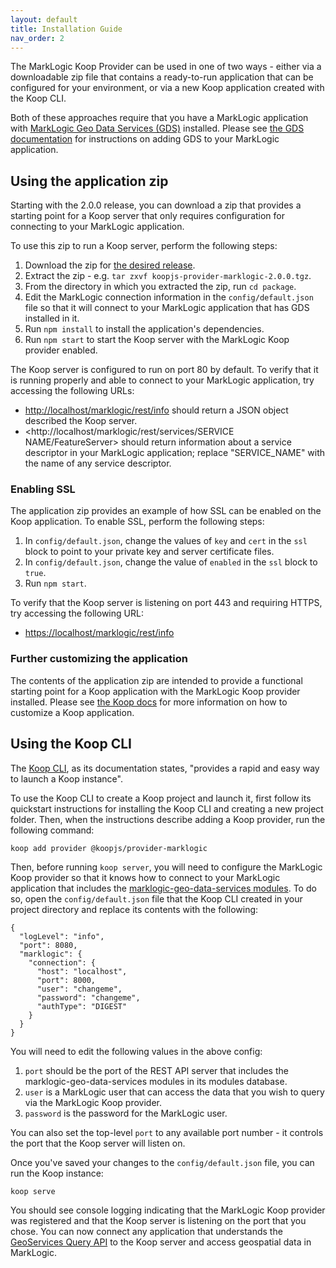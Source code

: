 ```yaml
---
layout: default
title: Installation Guide
nav_order: 2
---
```


The MarkLogic Koop Provider can be used in one of two ways - either via a downloadable zip file that contains a
ready-to-run application that can be configured for your environment, or via a new Koop application created with the
Koop CLI.

Both of these approaches require that you have a MarkLogic application with
[MarkLogic Geo Data Services (GDS)](https://github.com/marklogic/marklogic-geo-data-services) installed. 
Please see 
[the GDS documentation](https://marklogic.github.io/marklogic-geo-data-services/) for instructions on 
adding GDS to your MarkLogic application. 

## Using the application zip

Starting with the 2.0.0 release, you can download a zip that provides a starting point for a Koop server that only 
requires configuration for connecting to your MarkLogic application.  

To use this zip to run a Koop server, perform the following steps:

1. Download the zip for [the desired release](https://github.com/koopjs/koop-provider-marklogic/releases).
2. Extract the zip - e.g. `tar zxvf koopjs-provider-marklogic-2.0.0.tgz`. 
3. From the directory in which you extracted the zip, run `cd package`.
4. Edit the MarkLogic connection information in the `config/default.json` file so that it will connect to your 
   MarkLogic application that has GDS installed in it.
5. Run `npm install` to install the application's dependencies.
6. Run `npm start` to start the Koop server with the MarkLogic Koop provider enabled.

The Koop server is configured to run on port 80 by default. To verify that it is running properly and able to 
connect to your MarkLogic application, try accessing the following URLs:

- <http://localhost/marklogic/rest/info> should return a JSON object described the Koop server.
- <http://localhost/marklogic/rest/services/SERVICE NAME/FeatureServer> should return information about a service 
  descriptor in your MarkLogic application; replace "SERVICE_NAME" with the name of any service descriptor. 

### Enabling SSL 

The application zip provides an example of how SSL can be enabled on the Koop application. To enable SSL, perform 
the following steps:

1. In `config/default.json`, change the values of `key` and `cert` in the `ssl` block to point to your private key 
   and server certificate files.
2. In `config/default.json`, change the value of `enabled` in the `ssl` block to `true`.
3. Run `npm start`.

To verify that the Koop server is listening on port 443 and requiring HTTPS, try accessing the following URL:

- <https://localhost/marklogic/rest/info>

### Further customizing the application 

The contents of the application zip are intended to provide a functional starting point for a Koop application with 
the MarkLogic Koop provider installed. Please see [the Koop docs](https://koopjs.github.io/docs/basics/what-is-koop) 
for more information on how to customize a Koop application.


## Using the Koop CLI

The [Koop CLI](https://koopjs.github.io/docs/basics/quickstart), as its documentation states, "provides a rapid and
easy way to launch a Koop instance".

To use the Koop CLI to create a Koop project and launch it, first follow its quickstart instructions for installing
the Koop CLI and creating a new project folder. Then, when the instructions describe adding a Koop provider, run the
following command:

    koop add provider @koopjs/provider-marklogic

Then, before running `koop server`, you will need to configure the MarkLogic Koop provider so that it knows how to
connect to your MarkLogic application that includes the
[marklogic-geo-data-services modules](https://github.com/marklogic/marklogic-geo-data-services). To do so,
open the `config/default.json` file that the Koop CLI created in your project directory and replace its contents
with the following:

```
{
  "logLevel": "info",
  "port": 8080,
  "marklogic": {
    "connection": {
      "host": "localhost",
      "port": 8000,
      "user": "changeme",
      "password": "changeme",
      "authType": "DIGEST"
    }
  }
}
```

You will need to edit the following values in the above config:

1. `port` should be the port of the REST API server that includes the marklogic-geo-data-services modules in its
   modules database.
2. `user` is a MarkLogic user that can access the data that you wish to query via the MarkLogic Koop provider.
3. `password` is the password for the MarkLogic user.

You can also set the top-level `port` to any available port number - it controls the port that the Koop server will
listen on.

Once you've saved your changes to the `config/default.json` file, you can run the Koop instance:

    koop serve

You should see console logging indicating that the MarkLogic Koop provider was registered and that the Koop server
is listening on the port that you chose. You can now connect any application that understands the
[GeoServices Query API](https://koopjs.github.io/docs/basics/what-is-koop#what-output-formats-are-available) to
the Koop server and access geospatial data in MarkLogic.
